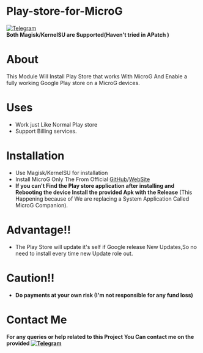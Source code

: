 # Play-store-for-MicroG
[![Telegram](https://img.shields.io/badge/Telegram-Me-blue)](https://t.me/microgply)  
**Both Magisk/KernelSU are Supported(Haven't tried in APatch )**
# About
This Module Will Install Play Store that works With MicroG And Enable a fully working Google Play store on a MicroG devices.
# Uses
- Work just Like Normal Play store
- Support Billing services.
# Installation
- Use Magisk/KernelSU for installation
- Install MicroG Only The From Official [GitHub](https://github.com/microg/GmsCore/releases)/[WebSite](https://microg.org/download.html)
- **If you can't Find the Play store application after installing and Rebooting the device Install the provided Apk with the Release** (This Happening because of We are replacing a System Application Called MicroG Companion).  
# Advantage!!
- The Play Store will update it's self if Google release New Updates,So no need to install every time new Update role out.
# Caution‼️ 
- **Do payments at your own risk (I'm not responsible for any fund loss)**
# Contact Me
**For any queries or help related to this Project You Can contact me on the provided [![Telegram](https://img.shields.io/badge/Telegram-Channel-blue)](https://t.me/microgply)**     
